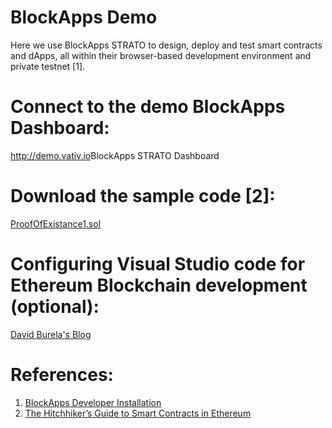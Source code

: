 # BlockApps Demo
Here we use BlockApps STRATO to design, deploy and test smart contracts and dApps, all within their browser-based development environment and private testnet [1]. 

# Connect to the demo BlockApps Dashboard:
<a href="http://demo.vativ.io" target="_blank">http://demo.vativ.io</a>BlockApps STRATO Dashboard</a>

# Download the sample code [2]:
<a href="https://raw.github.com/vativ/demo/blockapps/ProofOfExistence1.sol" target="_blank">ProofOfExistance1.sol</a>

# Configuring Visual Studio code for Ethereum Blockchain development (optional):
<a href="https://davidburela.wordpress.com/2016/11/18/configuring-visual-studio-code-for-ethereum-blockchain-development/" target="_blank">David Burela's Blog</a>

# References:
1. <a href="https://developers.blockapps.net/">BlockApps Developer Installation</a>
2. <a href="https://blog.zeppelin.solutions/the-hitchhikers-guide-to-smart-contracts-in-ethereum-848f08001f05" target="_blank">The Hitchhiker’s Guide to Smart Contracts in Ethereum</a>
